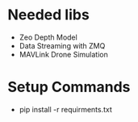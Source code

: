 # Needed libs
- Zeo Depth Model 
- Data Streaming with ZMQ
- MAVLink Drone Simulation 

# Setup Commands 
- pip install -r requirments.txt 